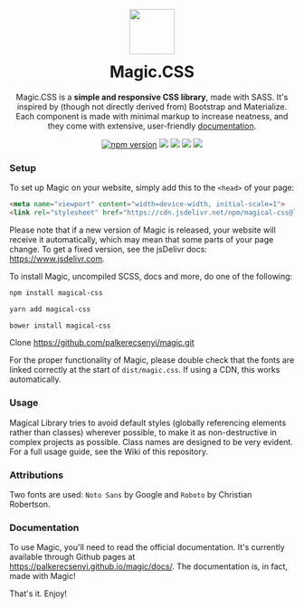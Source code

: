 <p align="center">
  <a href="https://palkerecsenyi.github.io/magic/docs/">
    <img src="https://palkerecsenyi.github.io/magic/documentation/media/icon.svg" width="80">
  </a>
  <h1 align="center" style="margin-top:0;">Magic.CSS</h1>
</p>
<p align="center">Magic.CSS is a <strong>simple and responsive CSS library</strong>, made with SASS. It's inspired by (though not directly derived from) Bootstrap and Materialize. Each component is made with minimal markup to increase neatness, and they come with extensive, user-friendly <a href="https://palkerecsenyi.github.io/magic/docs/">documentation</a>.</p>
<p align="center">
  <a href="https://www.npmjs.com/package/magical-css"><img src="https://img.shields.io/npm/v/magical-css.svg" alt="npm version"></a>
  <a href="https://gitter.im/magic-css/Lobby?utm_source=share-link&utm_medium=link&utm_campaign=share-link"><img src="http://badges.gitter.im/magic-css.png"></a>
  <a href="https://travis-ci.org/palkerecsenyi/magic"><img src="https://travis-ci.org/palkerecsenyi/magic.svg?branch=master"></a>
  <a href="https://www.jsdelivr.com/package/npm/magical-css"><img src="https://data.jsdelivr.com/v1/package/npm/magical-css/badge"></a>
  <a href="https://www.npmjs.com/package/magical-css"><img src="https://img.shields.io/npm/dt/magical-css.svg"></a>
</p>

### Setup
To set up Magic on your website, simply add this to the `<head>` of your page:
```HTML
<meta name="viewport" content="width=device-width, initial-scale=1">
<link rel="stylesheet" href="https://cdn.jsdelivr.net/npm/magical-css@latest/dist/magic.css">
```
Please note that if a new version of Magic is released, your website will receive it automatically, which may mean that some parts of your page change. To get a fixed version, see the jsDelivr docs: https://www.jsdelivr.com.


To install Magic, uncompiled SCSS, docs and more, do one of the following:
```bash
npm install magical-css
```
```bash
yarn add magical-css
```
```bash
bower install magical-css
```

Clone https://github.com/palkerecsenyi/magic.git

For the proper functionality of Magic, please double check that the fonts are linked correctly at the start of `dist/magic.css`. If using a CDN, this works automatically.

### Usage
Magical Library tries to avoid default styles (globally referencing elements rather than classes) wherever possible, to make it as non-destructive in complex projects as possible. Class names are designed to be very evident. For a full usage guide, see the Wiki of this repository.

### Attributions
Two fonts are used: `Noto Sans` by Google and `Roboto` by Christian Robertson.

### Documentation
To use Magic, you'll need to read the official documentation. It's currently available through Github pages at https://palkerecsenyi.github.io/magic/docs/. The documentation is, in fact, made with Magic!

That's it. Enjoy!